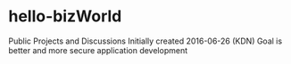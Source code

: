 # hello-bizWorld
Public Projects and Discussions
Initially created 2016-06-26 (KDN)
Goal is better and more secure application development
